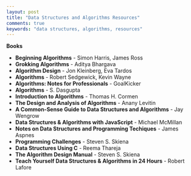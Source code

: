 ```yaml
---
layout: post
title: "Data Structures and Algorithms Resources"
comments: true
keywords: "data structures, algorithms, resources"
---
```


__Books__

- __Beginning Algorithms__ - Simon Harris, James Ross
- __Grokking Algorithms__ - Aditya Bhargava
- __Algorithm Design__ - Jon Kleinberg, Eva Tardos
- __Algorithms__ - Robert Sedgewick, Kevin Wayne
- __Algorithms: Notes for Professionals__ - GoalKicker
- __Algorithms__ - S. Dasgupta
- __Introduction to Algorithms__ - Thomas H. Cormen
- __The Design and Analysis of Algorithms__ - Anany Levitin
- __A Common-Sense Guide to Data Structures and Algorithms__ - Jay Wengrow
- __Data Structures & Algorithms with JavaScript__ - Michael McMillan
- __Notes on Data Structures and Programming Techiques__ - James Aspnes
- __Programming Challenges__ - Steven S. Skiena
- __Data Structures Using C__ - Reema Thareja
- __The Algorithm Design Manual__ - Steven S. Skiena
- __Teach Yourself Data Structures & Algorithms in 24 Hours__ - Robert Lafore
